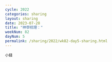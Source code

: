 ```yaml
---
cycle: 2022
categories: sharing
layout: sharing
date: 2023-07-28
title: "神學梳理："
weekNum: 82
dayNum: 5
permalink: /sharing/2022/wk82-day5-sharing.html
---
```

[](https://eccseattle.github.io/media/sharing/2022/wk082/2023-07-28-bin.m4a)

`小錢`
